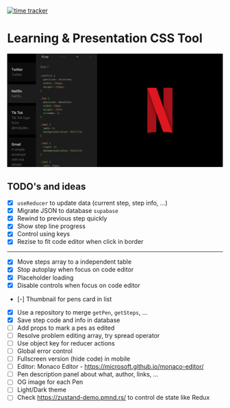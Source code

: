 [![time tracker](https://wakatime.com/badge/github/manumorante/css.learn.svg)](https://wakatime.com/badge/github/manumorante/css.learn)

# Learning & Presentation CSS Tool

![](public/csspen_og.png)

## TODO's and ideas
- [x] `useReducer` to update data (current step, step info, ...)
- [x] Migrate JSON to database `supabase`
- [x] Rewind to previous step quickly
- [x] Show step line progress
- [x] Control using keys
- [x] Rezise to fit code editor when click in border
---
- [x] Move steps array to a independent table
- [x] Stop autoplay when focus on code editor
- [x] Placeholder loading
- [x] Disable controls when focus on code editor
- [-] Thumbnail for pens card in list
- [x] Use a repository to merge `getPen`, `getSteps`, ...
- [x] Save step code and info in database
- [ ] Add props to mark a pes as edited
- [ ] Resolve problem editing array, try spread operator
- [ ] Use object key for reducer actions
- [ ] Global error control
- [ ] Fullscreen version (hide code) in mobile
- [ ] Editor: Monaco Editor - https://microsoft.github.io/monaco-editor/
- [ ] Pen description panel about what, author, links, ...
- [ ] OG image for each Pen
- [ ] Light/Dark theme
- [ ] Check https://zustand-demo.pmnd.rs/ to control de state like Redux
